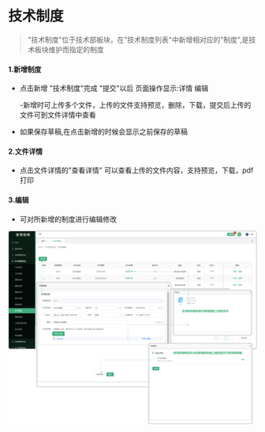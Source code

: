 # 技术制度

> "技术制度"位于技术部板块，在"技术制度列表"中新增相对应的"制度",是技术板块维护而指定的制度

#### 1.新增制度

* 点击新增 "技术制度"完成 "提交"以后 页面操作显示:详情  编辑

  -新增时可上传多个文件，上传的文件支持预览，删除，下载，提交后上传的文件可到文件详情中查看

* 如果保存草稿,在点击新增的时候会显示之前保存的草稿

#### 2.文件详情

* 点击文件详情的"查看详情"  可以查看上传的文件内容，支持预览，下载，pdf打印

#### 3.编辑

* 可对所新增的制度进行编辑修改


![如图所示](../file/jszd.png)